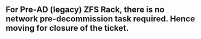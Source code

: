 ## For Pre-AD (legacy) ZFS Rack, there is no network pre-decommission task required. Hence moving for closure of the ticket.
